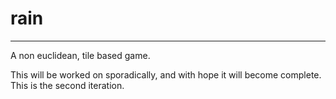 ﻿# rain
-----
A non euclidean, tile based game.  

This will be worked on sporadically, and with hope it will become complete.  
This is the second iteration.
